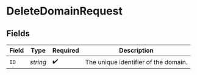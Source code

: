 # DeleteDomainRequest


## Fields

| Field                                | Type                                 | Required                             | Description                          |
| ------------------------------------ | ------------------------------------ | ------------------------------------ | ------------------------------------ |
| `ID`                                 | *string*                             | :heavy_check_mark:                   | The unique identifier of the domain. |
